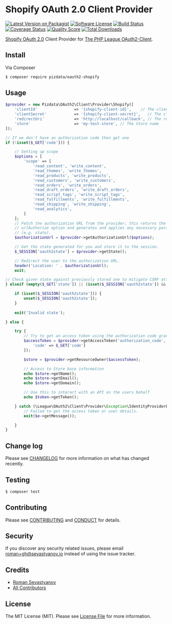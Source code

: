 # Shopify OAuth 2.0 Client Provider

[![Latest Version on Packagist][ico-version]][link-packagist]
[![Software License][ico-license]](LICENSE.md)
[![Build Status][ico-travis]][link-travis]
[![Coverage Status][ico-scrutinizer]][link-scrutinizer]
[![Quality Score][ico-code-quality]][link-code-quality]
[![Total Downloads][ico-downloads]][link-downloads]

[Shopify OAuth 2.0][link-oauth2-shopify] Client Provider for [The PHP League OAuth2-Client][link-oauth2-league].

## Install

Via Composer

``` bash
$ composer require pizdata/oauth2-shopify
```

## Usage

``` php
$provider = new Pizdata\OAuth2\Client\Provider\Shopify([
    'clientId'                => '{shopify-client-id}',    // The client ID assigned to you by the Shopify
    'clientSecret'            => '{shopify-client-secret}',   // The client password assigned to you by the Shopify
    'redirectUri'             => 'http://localhost/callback', // The redirect URI assigned to you
    'store'                   => 'my-test-store', // The Store name
]);

// If we don't have an authorization code then get one
if (!isset($_GET['code'])) {

    // Setting up scope
    $options = [
        'scope' => [
            'read_content', 'write_content',
            'read_themes', 'write_themes',
            'read_products', 'write_products',
            'read_customers', 'write_customers',
            'read_orders', 'write_orders',
            'read_draft_orders', 'write_draft_orders',
            'read_script_tags', 'write_script_tags',
            'read_fulfillments', 'write_fulfillments',
            'read_shipping', 'write_shipping',
            'read_analytics',
        ]
    ];
    // Fetch the authorization URL from the provider; this returns the
    // urlAuthorize option and generates and applies any necessary parameters
    // (e.g. state).
    $authorizationUrl = $provider->getAuthorizationUrl($options);

    // Get the state generated for you and store it to the session.
    $_SESSION['oauth2state'] = $provider->getState();

    // Redirect the user to the authorization URL.
    header('Location: ' . $authorizationUrl);
    exit;

// Check given state against previously stored one to mitigate CSRF attack
} elseif (empty($_GET['state']) || (isset($_SESSION['oauth2state']) && $_GET['state'] !== $_SESSION['oauth2state'])) {

    if (isset($_SESSION['oauth2state'])) {
        unset($_SESSION['oauth2state']);
    }
    
    exit('Invalid state');

} else {

    try {
        // Try to get an access token using the authorization code grant.
        $accessToken = $provider->getAccessToken('authorization_code', [
            'code' => $_GET['code']
        ]);

        $store = $provider->getResourceOwner($accessToken);

        // Access to Store base information
        echo $store->getName();
        echo $store->getEmail();
        echo $store->getDomain();

        // Use this to interact with an API on the users behalf
        echo $token->getToken();

    } catch (\League\OAuth2\Client\Provider\Exception\IdentityProviderException $e) {
        // Failed to get the access token or user details.
        exit($e->getMessage());

    }
}

```

## Change log

Please see [CHANGELOG](CHANGELOG.md) for more information on what has changed recently.

## Testing

``` bash
$ composer test
```

## Contributing

Please see [CONTRIBUTING](CONTRIBUTING.md) and [CONDUCT](CONDUCT.md) for details.

## Security

If you discover any security related issues, please email roman+gh@sevastyanov.io instead of using the issue tracker.

## Credits

- [Roman Sevastyanov][link-author]
- [All Contributors][link-contributors]

## License

The MIT License (MIT). Please see [License File](LICENSE.md) for more information.

[ico-version]: https://img.shields.io/packagist/v/pizdata/oauth2-shopify-php.svg?style=flat-square
[ico-license]: https://img.shields.io/badge/license-MIT-brightgreen.svg?style=flat-square
[ico-travis]: https://img.shields.io/travis/pizdata/oauth2-shopify-php/master.svg?style=flat-square
[ico-scrutinizer]: https://img.shields.io/scrutinizer/coverage/g/pizdata/oauth2-shopify-php.svg?style=flat-square
[ico-code-quality]: https://img.shields.io/scrutinizer/g/pizdata/oauth2-shopify-php.svg?style=flat-square
[ico-downloads]: https://img.shields.io/packagist/dt/pizdata/oauth2-shopify-php.svg?style=flat-square

[link-packagist]: https://packagist.org/packages/pizdata/oauth2-shopify
[link-travis]: https://travis-ci.org/pizdata/oauth2-shopify-php
[link-scrutinizer]: https://scrutinizer-ci.com/g/pizdata/oauth2-shopify-php/code-structure
[link-code-quality]: https://scrutinizer-ci.com/g/pizdata/oauth2-shopify-php
[link-downloads]: https://packagist.org/packages/pizdata/oauth2-shopify
[link-author]: https://github.com/sevastyanovio
[link-contributors]: ../../contributors
[link-oauth2-league]: https://github.com/thephpleague/oauth2-client
[link-oauth2-shopify]: https://help.shopify.com/api/getting-started/authentication/oauth
